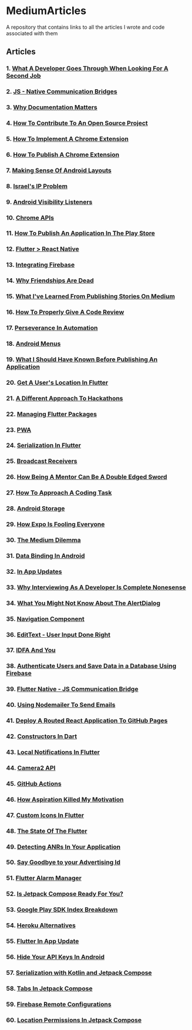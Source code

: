 # MediumArticles
A repository that contains links to all the articles I wrote and code associated with them

## Articles

### 1.  [What A Developer Goes Through When Looking For A Second Job](https://medium.freecodecamp.org/what-a-developer-goes-through-when-looking-for-a-second-job-f061c26ffd8f)

### 2.  [JS - Native Communication Bridges](https://medium.com/@tomerpacific/burning-bridges-native-part-1-7baef82b3f02)

### 3. [Why Documentation Matters](https://medium.com/@tomerpacific/documentation-matters-41ef62dd5c2f)

### 4. [How To Contribute To An Open Source Project](https://medium.com/@tomerpacific/how-to-contribute-to-an-open-source-repository-d66b5e99eec5)

### 5. [How To Implement A Chrome Extension](https://medium.freecodecamp.org/how-to-implement-a-chrome-extension-3802d63b5376)

### 6. [How To Publish A Chrome Extension](https://medium.freecodecamp.org/how-to-publish-your-chrome-extension-dd8400a3d53)

### 7. [Making Sense Of Android Layouts](https://medium.freecodecamp.org/how-to-make-sense-of-the-many-android-layouts-693b262706e0)

### 8. [Israel's IP Problem](https://hackernoon.com/israels-ip-problem-7d8916cb93ec)

### 9. [Android Visibility Listeners](https://medium.freecodecamp.org/how-and-why-to-use-android-visibility-listeners-971e3b6511ec)

### 10. [Chrome APIs](https://medium.freecodecamp.org/features-of-the-chrome-api-you-should-know-bf5c8b6c7733)

### 11. [How To Publish An Application In The Play Store](https://medium.freecodecamp.org/how-to-publish-an-application-in-the-play-store-8ddcc6dc3587)

### 12. [Flutter > React Native](https://hackernoon.com/flutter-react-native-b5e82a2c3e82)

### 13. [Integrating Firebase](https://medium.freecodecamp.org/how-to-integrate-firebase-with-your-application-74fdde01dfe2)

### 14. [Why Friendships Are Dead](https://hackernoon.com/why-friendships-are-dead-4db6f27962da)

### 15. [What I've Learned From Publishing Stories On Medium](https://medium.freecodecamp.org/what-ive-learned-from-publishing-stories-on-medium-9057da232465)

### 16. [How To Properly Give A Code Review](https://medium.freecodecamp.org/how-to-properly-give-a-code-review-c2fcc49e345f)

### 17. [Perseverance In Automation](https://medium.com/swlh/perseverance-in-automation-147630672ba8)

### 18. [Android Menus](https://medium.freecodecamp.org/an-introduction-to-android-menus-c9f382264b49)

### 19. [What I Should Have Known Before Publishing An Application](https://hackernoon.com/what-i-should-have-known-before-publishing-an-application-898d8f72a0e2)

### 20. [Get A User's Location In Flutter](https://medium.com/flutter-community/get-a-users-location-in-flutter-20f488ac8043)

### 21. [A Different Approach To Hackathons](https://medium.freecodecamp.org/a-different-approach-to-hackathons-b88960d9cb79)

### 22. [Managing Flutter Packages](https://medium.com/flutter-community/managing-packages-in-flutter-6018cecaf3a7)

### 23. [PWA](https://medium.freecodecamp.org/an-explanation-of-progressive-web-apps-for-the-non-pwa-crowd-8a400e275ea1)

### 24. [Serialization In Flutter](https://medium.com/flutter-community/serializing-your-object-in-flutter-ab510f0b8b47)

### 25. [Broadcast Receivers](https://android.jlelse.eu/broadcast-receivers-for-beginners-a9d7aa03fb76)

### 26. [How Being A Mentor Can Be A Double Edged Sword](https://www.freecodecamp.org/news/how-being-a-mentor-can-be-a-double-edged-sword/)

### 27. [How To Approach A Coding Task](https://medium.com/better-programming/how-to-approach-a-coding-task-15178b7f04fa)

### 28. [Android Storage](https://android.jlelse.eu/android-memory-cd45b82c0995)

### 29. [How Expo Is Fooling Everyone](https://medium.com/better-programming/how-expo-is-fooling-everyone-adf7f34d7528)

### 30. [The Medium Dilemma](https://medium.com/@tomerpacific/the-medium-dilemma-39307304558)

### 31. [Data Binding In Android](https://medium.com/better-programming/how-to-bind-data-in-android-bbb1e180a928)

### 32. [In App Updates](https://android.jlelse.eu/in-app-updates-6de58dab26ce)

### 33. [Why Interviewing As A Developer Is Complete Nonesense](https://hackernoon.com/why-interviewing-as-a-developer-is-complete-nonsense-qt6q3yb4)

### 34. [What You Might Not Know About The AlertDialog](https://proandroiddev.com/what-you-might-not-know-about-the-alertdialog-2bdc55f3d907)

### 35. [Navigation Component](https://proandroiddev.com/android-navigation-component-fc783c03bb8d)

### 36. [EditText - User Input Done Right](https://proandroiddev.com/edittext-user-input-done-right-9efebe877091)

### 37. [IDFA And You](https://medium.com/macoclock/idfa-and-you-7907c7336119)

### 38. [Authenticate Users and Save Data in a Database Using Firebase](https://medium.com/better-programming/authenticate-users-and-save-data-in-a-database-using-firebase-5a7e8828a5f8)

### 39. [Flutter Native - JS Communication Bridge](https://medium.com/flutter-community/js-native-communication-bridge-in-flutter-f94b65913df1)

### 40. [Using Nodemailer To Send Emails](https://medium.com/better-programming/using-nodemailer-to-send-emails-from-your-node-js-server-d726f73d0439)

### 41. [Deploy A Routed React Application To GitHub Pages](https://betterprogramming.pub/how-to-deploy-a-routed-react-app-to-github-pages-9a40a31a0afc)

### 42. [Constructors In Dart](https://www.freecodecamp.org/news/constructors-in-dart/)

### 43. [Local Notifications In Flutter](https://medium.com/flutter-community/local-notifications-in-flutter-746eb1d606c6)

### 44. [Camera2 API](https://proandroiddev.com/camera2-everything-you-wanted-to-know-2501f9fd846a)

### 45. [GitHub Actions](https://proandroiddev.com/automating-your-android-development-using-github-actions-aad6c6ec9ea2)

### 46. [How Aspiration Killed My Motivation](https://hackernoon.com/how-aspiration-killed-my-motivation)

### 47. [Custom Icons In Flutter](https://medium.com/flutter-community/how-to-add-custom-icons-to-your-flutter-application-463dbd35fd39)

### 48. [The State Of The Flutter](https://medium.com/flutter-community/the-state-of-the-flutter-4a178325cced)

### 49. [Detecting ANRs In Your Application](https://proandroiddev.com/detecting-anrs-in-your-application-f7ee90fa3cfd)

### 50. [Say Goodbye to your Advertising Id](https://medium.com/adventures-in-consumer-technology/say-bye-bye-to-your-advertising-id-8d8946a9af83)

### 51. [Flutter Alarm Manager](https://medium.com/flutter-community/flutter-alarmmanager-f184671240cb)

### 52. [Is Jetpack Compose Ready For You?](https://medium.com/better-programming/is-jetpack-compose-ready-for-you-eae6c93ad3f8)

### 53. [Google Play SDK Index Breakdown](https://proandroiddev.com/google-play-sdk-index-breakdown-6203000d9018)

### 54. [Heroku Alternatives](https://levelup.gitconnected.com/the-end-of-free-dynos-at-heroku-272fdf2d78c4)

### 55. [Flutter In App Update](https://medium.com/flutter-community/in-app-update-the-flutter-way-2f25e4a02c02)

### 56. [Hide Your API Keys In Android](https://proandroiddev.com/hide-your-api-keys-in-android-d4c52446d0bc)

### 57. [Serialization with Kotlin and Jetpack Compose](https://levelup.gitconnected.com/serialization-with-kotlin-and-jetpack-compose-3ab36055fd59)

### 58. [Tabs In Jetpack Compose](https://proandroiddev.com/tabs-in-jetpack-compose-81b1496c97dc)

### 59. [Firebase Remote Configurations](https://medium.com/p/ff1d7161bb01#4817-54e24931e939)

### 60. [Location Permissions In Jetpack Compose](https://medium.com/p/bb9b3dae8d76#1585-a6ff6a90d783)
